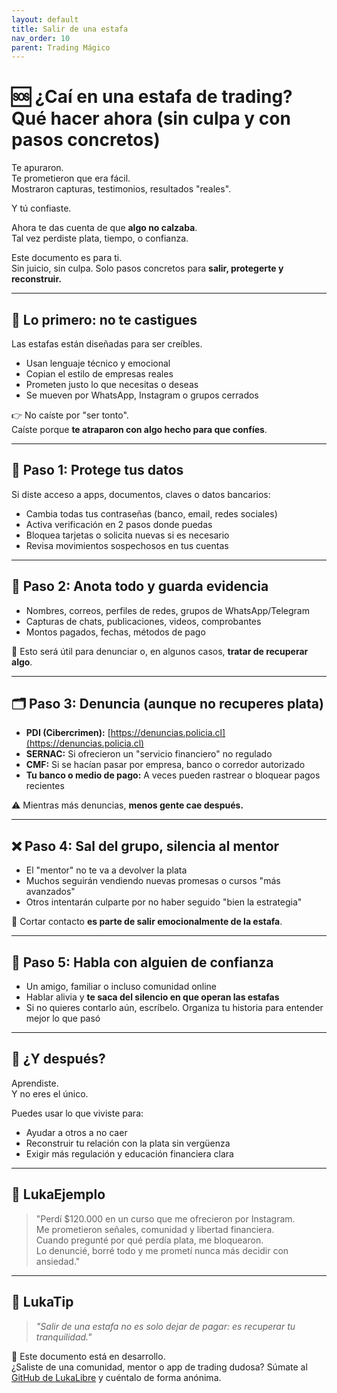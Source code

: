 ```yaml
---
layout: default
title: Salir de una estafa
nav_order: 10
parent: Trading Mágico
---
```


# 🆘 ¿Caí en una estafa de trading? Qué hacer ahora (sin culpa y con pasos concretos)

Te apuraron.  
Te prometieron que era fácil.  
Mostraron capturas, testimonios, resultados "reales".

Y tú confiaste.

Ahora te das cuenta de que **algo no calzaba**.  
Tal vez perdiste plata, tiempo, o confianza.

Este documento es para ti.  
Sin juicio, sin culpa. Solo pasos concretos para **salir, protegerte y reconstruir.**

---

## 🧠 Lo primero: no te castigues

Las estafas están diseñadas para ser creíbles.

- Usan lenguaje técnico y emocional
- Copian el estilo de empresas reales
- Prometen justo lo que necesitas o deseas
- Se mueven por WhatsApp, Instagram o grupos cerrados

👉 No caíste por "ser tonto".  
Caíste porque **te atraparon con algo hecho para que confíes**.

---

## 🔐 Paso 1: Protege tus datos

Si diste acceso a apps, documentos, claves o datos bancarios:

- Cambia todas tus contraseñas (banco, email, redes sociales)
- Activa verificación en 2 pasos donde puedas
- Bloquea tarjetas o solicita nuevas si es necesario
- Revisa movimientos sospechosos en tus cuentas

---

## 💸 Paso 2: Anota todo y guarda evidencia

- Nombres, correos, perfiles de redes, grupos de WhatsApp/Telegram
- Capturas de chats, publicaciones, videos, comprobantes
- Montos pagados, fechas, métodos de pago

📌 Esto será útil para denunciar o, en algunos casos, **tratar de recuperar algo**.

---

## 🗂️ Paso 3: Denuncia (aunque no recuperes plata)

- **PDI (Cibercrimen):** [https://denuncias.policia.cl](https://denuncias.policia.cl)  
- **SERNAC:** Si ofrecieron un "servicio financiero" no regulado  
- **CMF:** Si se hacían pasar por empresa, banco o corredor autorizado  
- **Tu banco o medio de pago:** A veces pueden rastrear o bloquear pagos recientes

⚠️ Mientras más denuncias, **menos gente cae después.**

---

## ❌ Paso 4: Sal del grupo, silencia al mentor

- El "mentor" no te va a devolver la plata
- Muchos seguirán vendiendo nuevas promesas o cursos "más avanzados"
- Otros intentarán culparte por no haber seguido "bien la estrategia"

💬 Cortar contacto **es parte de salir emocionalmente de la estafa**.

---

## 🧠 Paso 5: Habla con alguien de confianza

- Un amigo, familiar o incluso comunidad online
- Hablar alivia y **te saca del silencio en que operan las estafas**
- Si no quieres contarlo aún, escríbelo. Organiza tu historia para entender mejor lo que pasó

---

## 🌱 ¿Y después?

Aprendiste.  
Y no eres el único.

Puedes usar lo que viviste para:

- Ayudar a otros a no caer
- Reconstruir tu relación con la plata sin vergüenza
- Exigir más regulación y educación financiera clara

---

## 💬 LukaEjemplo

> "Perdí $120.000 en un curso que me ofrecieron por Instagram.  
> Me prometieron señales, comunidad y libertad financiera.  
> Cuando pregunté por qué perdía plata, me bloquearon.  
> Lo denuncié, borré todo y me prometí nunca más decidir con ansiedad."

---

## 🧠 LukaTip

> *"Salir de una estafa no es solo dejar de pagar: es recuperar tu tranquilidad."*

📌 Este documento está en desarrollo.  
¿Saliste de una comunidad, mentor o app de trading dudosa? Súmate al [GitHub de LukaLibre](https://github.com/tuusuario/lukalibre) y cuéntalo de forma anónima.
